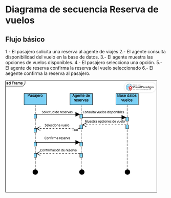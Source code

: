 # Diagrama de secuencia Reserva de vuelos

## Flujo básico
1.- El pasajero solicita una reserva al agente de viajes
2.- El agente consulta disponibilidad del vuelo en la base de datos.
3.- El agente muestra las opciones de vuelos disponibles.
4.- El pasajero selecciona una opción.
5.- El agente de reserva confirma la reserva del vuelo seleccionado 
6.- El aegente confirma la reserva al pasajero.

![Diagrama](https://github.com/nicholelouis/ETS/blob/main/img/Untitled.png?raw=true)